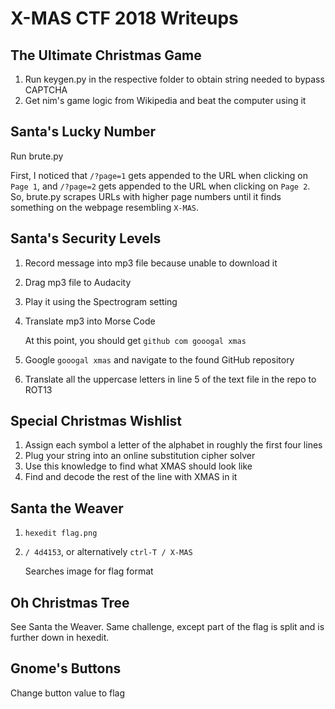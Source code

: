 # X-MAS CTF 2018 Writeups

## The Ultimate Christmas Game

1. Run keygen.py in the respective folder to obtain string needed to bypass CAPTCHA
2. Get nim's game logic from Wikipedia and beat the computer using it

## Santa's Lucky Number

Run brute.py

First, I noticed that `/?page=1` gets appended to the URL when clicking on `Page 1`, and 
`/?page=2` gets appended to the URL when clicking on `Page 2`. So, brute.py scrapes URLs with
higher page numbers until it finds something on the webpage resembling `X-MAS`.

## Santa's Security Levels

1. Record message into mp3 file because unable to download it
2. Drag mp3 file to Audacity 
3. Play it using the Spectrogram setting
4. Translate mp3 into Morse Code 

   At this point, you should get `github com gooogal xmas`

5. Google `gooogal xmas` and navigate to the found GitHub repository
6. Translate all the uppercase letters in line 5 of the text file in the repo to ROT13

## Special Christmas Wishlist

1. Assign each symbol a letter of the alphabet in roughly the first four lines
2. Plug your string into an online substitution cipher solver
3. Use this knowledge to find what XMAS should look like
5. Find and decode the rest of the line with XMAS in it

## Santa the Weaver

1. `hexedit flag.png`
2. `/ 4d4153`, or alternatively `ctrl-T / X-MAS`

   Searches image for flag format

## Oh Christmas Tree

See Santa the Weaver. Same challenge, except part of the flag is split and is further down in hexedit.

## Gnome's Buttons

Change button value to flag